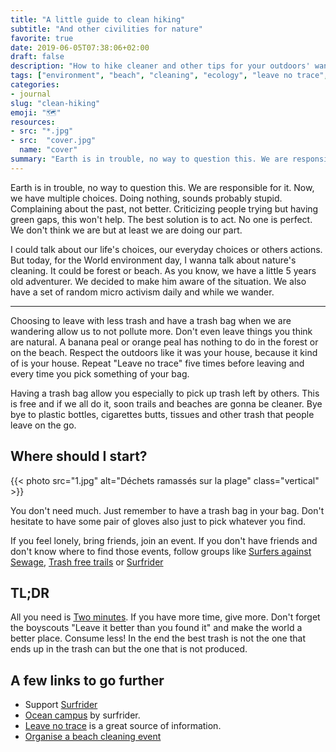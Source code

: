 ```yaml
---
title: "A little guide to clean hiking"
subtitle: "And other civilities for nature"
favorite: true
date: 2019-06-05T07:38:06+02:00
draft: false
description: "How to hike cleaner and other tips for your outdoors' wanders"
tags: ["environment", "beach", "cleaning", "ecology", "leave no trace", "clean forest", "World environment day", "acts"]
categories:
- journal
slug: "clean-hiking"
emoji: "🗺"
resources:
- src: "*.jpg"
- src:  "cover.jpg"
  name: "cover"
summary: "Earth is in trouble, no way to question this. We are responsible for it. Now, we have multiple choices. Doing nothing, sounds probably stupid. Complaining about the past, not better. Criticizing people trying but having green gaps, this won't help. The best solution is to act."
---
```


Earth is in trouble, no way to question this. We are responsible for it. Now, we have multiple choices. Doing nothing, sounds probably stupid. Complaining about the past, not better. Criticizing people trying but having green gaps, this won't help. The best solution is to act. No one is perfect. We don't think we are but at least we are doing our part.

I could talk about our life's choices, our everyday choices or others actions. But today, for the World environment day, I wanna talk about nature's cleaning. It could be forest or beach. As you know, we have a little 5 years old adventurer. We decided to make him aware of the situation. We also have a set of random micro activism daily and while we wander.

<hr/>

Choosing to leave with less trash and have a trash bag when we are wandering allow us to not pollute more. Don't even leave things you think are natural. A banana peal or orange peal has nothing to do in the forest or on the beach. Respect the outdoors like it was your house, because it kind of is your house. Repeat "Leave no trace" five times before leaving and every time you pick something of your bag.

Having a trash bag allow you especially to pick up trash left by others. This is free and if we all do it, soon trails and beaches are gonna be cleaner. Bye bye to plastic bottles, cigarettes butts, tissues and other trash that people leave on the go.

## Where should I start?

{{< photo src="1.jpg" alt="Déchets ramassés sur la plage" class="vertical" >}}

You don't need much. Just remember to have a trash bag in your bag. Don't hesitate to have some pair of gloves also just to pick whatever you find.

If you feel lonely, bring friends, join an event. If you don't have friends and don't know where to find those events, follow groups like [Surfers against Sewage](https://www.sas.org.uk), [Trash free trails](https://www.trashfreetrails.org) or [Surfrider](https://www.surfrider.org/volunteer)

## TL;DR

All you need is [Two minutes](https://beachclean.net). If you have more time, give more. Don't forget the boyscouts "Leave it better than you found it" and make the world a better place. Consume less! In the end the best trash is not the one that ends up in the trash can but the one that is not produced.

## A few links to go further

- Support [Surfrider](https://www.surfrider.org/support-surfrider)
- [Ocean campus](https://en.oceancampus.eu) by surfrider.
- [Leave no trace](https://lnt.org) is a great source of information.
- [Organise a beach cleaning event](https://www.initiativesoceanes.org/en/organize)
